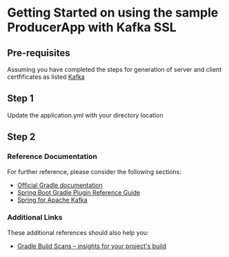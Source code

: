 # Getting Started on using the sample ProducerApp with Kafka SSL 

## Pre-requisites 

Assuming you have completed the steps for generation of server and client certfificates
as listed 
[Kafka](https://github.com/SyedAhmed2019/kafka)


## Step 1 

Update the application.yml with your <clientssl> directory location

## Step 2 

### Reference Documentation
For further reference, please consider the following sections:

* [Official Gradle documentation](https://docs.gradle.org)
* [Spring Boot Gradle Plugin Reference Guide](https://docs.spring.io/spring-boot/docs/2.2.2.RELEASE/gradle-plugin/reference/html/)
* [Spring for Apache Kafka](https://docs.spring.io/spring-boot/docs/2.2.2.RELEASE/reference/htmlsingle/#boot-features-kafka)

### Additional Links
These additional references should also help you:

* [Gradle Build Scans – insights for your project's build](https://scans.gradle.com#gradle)

